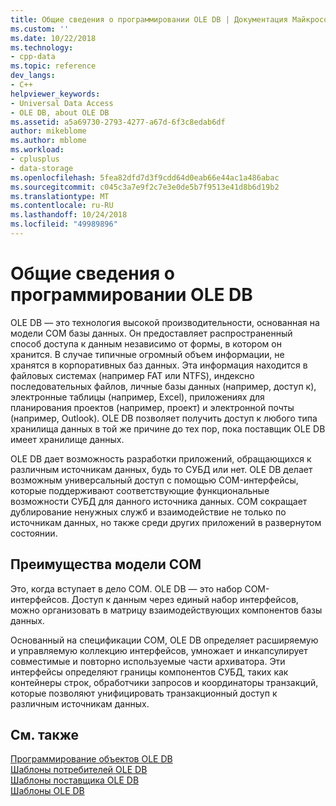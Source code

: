 ```yaml
---
title: Общие сведения о программировании OLE DB | Документация Майкрософт
ms.custom: ''
ms.date: 10/22/2018
ms.technology:
- cpp-data
ms.topic: reference
dev_langs:
- C++
helpviewer_keywords:
- Universal Data Access
- OLE DB, about OLE DB
ms.assetid: a5a69730-2793-4277-a67d-6f3c8edab6df
author: mikeblome
ms.author: mblome
ms.workload:
- cplusplus
- data-storage
ms.openlocfilehash: 5fea82dfd7d3f9cdd64d0eab66e44ac1a486abac
ms.sourcegitcommit: c045c3a7e9f2c7e3e0de5b7f9513e41d8b6d19b2
ms.translationtype: MT
ms.contentlocale: ru-RU
ms.lasthandoff: 10/24/2018
ms.locfileid: "49989896"
---
```

# <a name="ole-db-programming-overview"></a>Общие сведения о программировании OLE DB

OLE DB — это технология высокой производительности, основанная на модели COM базы данных. Он предоставляет распространенный способ доступа к данным независимо от формы, в котором он хранится. В случае типичные огромный объем информации, не хранятся в корпоративных баз данных. Эта информация находится в файловых системах (например FAT или NTFS), индексно последовательных файлов, личные базы данных (например, доступ к), электронные таблицы (например, Excel), приложениях для планирования проектов (например, проект) и электронной почты (например, Outlook). OLE DB позволяет получить доступ к любого типа хранилища данных в той же причине до тех пор, пока поставщик OLE DB имеет хранилище данных.
  
OLE DB дает возможность разработки приложений, обращающихся к различным источникам данных, будь то СУБД или нет. OLE DB делает возможным универсальный доступ с помощью COM-интерфейсы, которые поддерживают соответствующие функциональные возможности СУБД для данного источника данных. COM сокращает дублирование ненужных служб и взаимодействие не только по источникам данных, но также среди других приложений в развернутом состоянии.  
  
## <a name="benefits-of-com"></a>Преимущества модели COM  

Это, когда вступает в дело COM. OLE DB — это набор COM-интерфейсов. Доступ к данным через единый набор интерфейсов, можно организовать в матрицу взаимодействующих компонентов базы данных.  
  
Основанный на спецификации COM, OLE DB определяет расширяемую и управляемую коллекцию интерфейсов, умножает и инкапсулирует совместимые и повторно используемые части архиватора. Эти интерфейсы определяют границы компонентов СУБД, таких как контейнеры строк, обработчики запросов и координаторы транзакций, которые позволяют унифицировать транзакционный доступ к различным источникам данных.  
 
## <a name="see-also"></a>См. также  

[Программирование объектов OLE DB](../../data/oledb/ole-db-programming.md)<br/>
[Шаблоны потребителей OLE DB](../../data/oledb/ole-db-consumer-templates-cpp.md)<br/>
[Шаблоны поставщика OLE DB](../../data/oledb/ole-db-provider-templates-cpp.md)<br/>
[Шаблоны OLE DB](../../data/oledb/ole-db-templates.md)